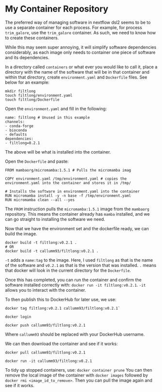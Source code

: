 # My Container Repository

The preferred way of managing software in nextflow dsl2 seems to be to use a separate container for each process. For example, for process `trim_galore`, use the `trim_galore` container. As such, we need to know how to create these containers.

While this may seem super annoying, it will simplify software dependencies considerably, as each image only needs to container one piece of software and its dependencies.

In a directory called `containers` or what ever you would like to call it, place a directory with the name of the software that will be in that container and within that directory, create `environment.yaml` and `Dockerfile` files. See below for an example:
```
mkdir filtlong
touch filtlong/environment.yaml
touch filtlong/Dockerfile
```

Open the `environment.yaml` and fill in the following:
```
name: filtlong # Unused in this example
channels:
- conda-forge
- bioconda
- defaults
dependencies:
- filtlong=0.2.1
```
The above will be what is installed into the container.

Open the `Dockerfile` and paste:
```
FROM mambaorg/micromamba:1.5.1 # Pulls the micromamba imag

COPY environment.yaml /tmp/environment.yaml # copies the environment.yaml into the container and stores it in /tmp/

# Installs the software in environment.yaml into the container
RUN micromamba install -y -n base -f /tmp/environment.yaml
RUN micromamba clean --all --yes
```
The `FROM` instruction pulls the `micromamba:1.5.1` image from the `mambaorg` repository. This means the container already has `mamba` installed, and we can go straight to installing the software we need.

Now that we have the environment set and the dockerfile ready, we can build the image.

```
docker build -t filtlong:v0.2.1 .
# OR
docker build -t callumm93/filtlong:v0.2.1 .
```

`-t` adds a `name:tag` to the image. Here, I used `filtlong` as that is the name of the software and `v0.2.1` as that is the version that was installed.
`.` means that docker will look in the current directory for the `Dockerfile`.

Once this has completed, you can run the container and confirm the software installed correctly with: `docker run -it filtlong:v0.2.1`.
`-it` allows you to interact with the container.

To then publish this to DockerHub for later use, we use: 
```
docker tag filtlong:v0.2.1 callumm93/filtlong:v0.2.1`

docker login

docker push callumm93/filtlong:v0.2.1
```
Where `callumm93` should be replaced with your DockerHub username.

We can then download the container and see if it works:
```
docker pull callumm93/filtlong:v0.2.1

docker run -it callumm93/filtlong:v0.2.1
```

To tidy up stopped containers, use: `docker container prune`
You can then remove the local image of the container with `docker images` followed by `docker rmi <image_id_to_remove>`. Then you can pull the image again and see if it works.